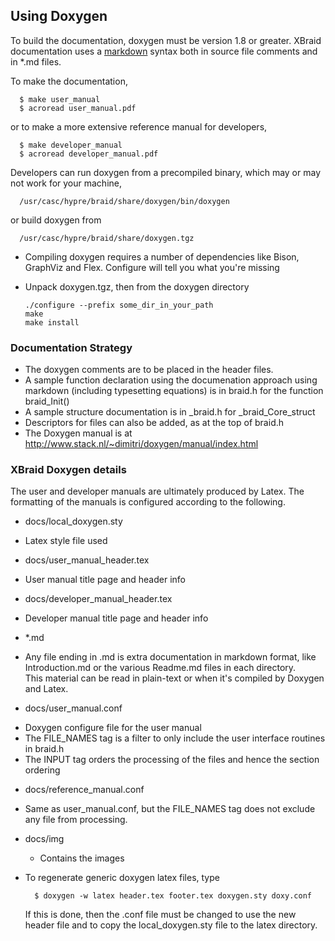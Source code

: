 ## Using Doxygen
<!--
  - Copyright (c) 2013, Lawrence Livermore National Security, LLC. 
  - Produced at the Lawrence Livermore National Laboratory. Written by 
  - Jacob Schroder, Rob Falgout, Tzanio Kolev, Ulrike Yang, Veselin 
  - Dobrev, et al. LLNL-CODE-660355. All rights reserved.
  - 
  - This file is part of XBraid. Email xbraid-support@llnl.gov for support.
  - 
  - This program is free software; you can redistribute it and/or modify it under
  - the terms of the GNU General Public License (as published by the Free Software
  - Foundation) version 2.1 dated February 1999.
  - 
  - This program is distributed in the hope that it will be useful, but WITHOUT ANY
  - WARRANTY; without even the IMPLIED WARRANTY OF MERCHANTABILITY or FITNESS FOR A
  - PARTICULAR PURPOSE. See the terms and conditions of the GNU General Public
  - License for more details.
  - 
  - You should have received a copy of the GNU Lesser General Public License along
  - with this program; if not, write to the Free Software Foundation, Inc., 59
  - Temple Place, Suite 330, Boston, MA 02111-1307 USA
 -->


To build the documentation, doxygen must be version 1.8 or greater.
XBraid documentation uses a 
[markdown](http://www.stack.nl/~dimitri/doxygen/manual/markdown.html) syntax
both in source file comments and in \*.md files.  

To make the documentation,

      $ make user_manual 
      $ acroread user_manual.pdf

or to make a more extensive reference manual for developers, 

      $ make developer_manual 
      $ acroread developer_manual.pdf

Developers can run doxygen from a precompiled binary, 
which may or may not work for your machine, 

      /usr/casc/hypre/braid/share/doxygen/bin/doxygen

or build doxygen from

      /usr/casc/hypre/braid/share/doxygen.tgz

- Compiling doxygen requires a number of dependencies
  like Bison, GraphViz and Flex.  Configure will tell 
  you what you're missing
- Unpack doxygen.tgz, then from the doxygen directory

      ./configure --prefix some_dir_in_your_path
      make
      make install

### Documentation Strategy
-  The doxygen comments are to be placed in the header files.
-  A sample function declaration using the documenation approach
   using markdown (including typesetting equations) is in braid.h
   for the function braid_Init()
-  A sample structure documentation is in _braid.h for _braid_Core_struct
-  Descriptors for files can also be added, as at the top of braid.h
-  The Doxygen manual is at 
   http://www.stack.nl/~dimitri/doxygen/manual/index.html

### XBraid Doxygen details

The user and developer manuals are ultimately produced by Latex.  The formatting 
of the manuals is configured according to the following.
-  docs/local_doxygen.sty           
  + Latex style file used
-  docs/user_manual_header.tex      
  + User manual title page and header info
-  docs/developer_manual_header.tex
  + Developer manual title page and header info
-  *.md                      
  + Any file ending in .md is extra documentation in markdown format, 
    like Introduction.md or the various Readme.md files in each directory.  
    This material can be read in plain-text or when it's compiled by Doxygen and Latex.
-  docs/user_manual.conf             
  + Doxygen configure file for the user manual
  + The FILE_NAMES tag is a filter to only include the user interface routines in braid.h
  + The INPUT tag orders the processing of the files and hence the section ordering
-  docs/reference_manual.conf       
  + Same as user_manual.conf, but the FILE_NAMES tag does not exclude any 
    file from processing.
- docs/img                         
  + Contains the images

-  To regenerate generic doxygen latex files, type
  
         $ doxygen -w latex header.tex footer.tex doxygen.sty doxy.conf

   If this is done, then the .conf file must be changed to use the new header file
   and to copy the local_doxygen.sty file to the latex directory.


